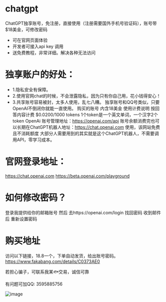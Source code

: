 # chatgpt
ChatGPT独享账号，免注册，直接使用（注册需要国外手机号验证码），账号带$18美金，可修改密码 
- 可在官网页面体验
- 开发者可接入api key 调用
- 送免费教程，非常详细。解决各种无法访问
# 独享账户的好处：
- 1.隐私安全有保障。
- 2.使用官网chat的时候，不会泄露隐私，因为只有你自己用，花小钱得安心！
- 3.共享账号容易被封，太多人使用，乱七八糟。
独享账号和QQ号类似，只要OpenAI不倒闭你就能一直使用。
购买的账号 内含18美金
使用计费说明 按回答内容计费
$0.0200/1000 tokens
1个token是一个英文单词，一个汉字2个token
OpenAi 账号管理地址：https://openai.com/api
账号余额消费完也可以长期在ChatGPT机器人地址：https://chat.openai.com 使用，该网站免费且不消耗额度
大部分人需要用到的其实就是这个ChatGPT机器人，不需要调用API，零学习成本。
# 官网登录地址：
https://chat.openai.com
https://beta.openai.com/playground

# 如何修改密码？
登录我提供给你的邮箱账号
然后 去https://openai.com/login 找回密码
收到邮件后 重新设置密码

# 购买地址
访问以下链接，18.8一个，下单自动发货，给出账号密码。
https://www.fakabang.com/details/C0373AE0


若担心骗子，可联系我某🐟交易，诚信可靠

有问题可加QQ: 3595885756








![image](https://user-images.githubusercontent.com/37654647/223638487-b4e7b3a3-b519-4f48-ac93-4d11fb027bfc.png)





